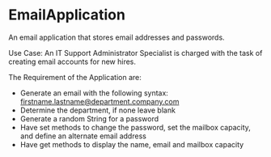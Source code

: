 # EmailApplication
An email application that stores email addresses and passwords.

Use Case: An IT Support Administrator Specialist is charged with the task of creating email accounts for new hires.

The Requirement of the Application are:
- Generate an email with the following syntax: firstname.lastname@department.company.com
- Determine the department, if none leave blank
- Generate a random String for a password
- Have set methods to change the password, set the mailbox capacity, and define an alternate email address
- Have get methods to display the name, email and mailbox capacity



